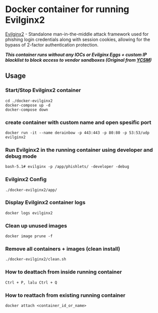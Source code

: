 # Docker container for running Evilginx2

[Evilginx2](https://github.com/kgretzky/evilginx2) - Standalone man-in-the-middle attack framework used for phishing login credentials along with session cookies, allowing for the bypass of 2-factor authentication protection.

***This container runs without any IOCs or Evilginx Eggs + custom IP blacklist to block access to vendor sandboxes (Original from [YCSM](https://github.com/infosecn1nja/ycsm/blob/master/maps/ip_blacklist.conf))***

## Usage

### Start/Stop Evilginx2 container

```shell
cd ./docker-evilginx2
docker-compose up -d
docker-compose down
```

### create container with custom name and open spesific port
```shell
docker run -it --name derainbow -p 443:443 -p 80:80 -p 53:53/udp evilginx2
```

### Run Evilginx2 in the running container using developer and debug mode
```shell
bash-5.1# evilginx -p /app/phishlets/ -developer -debug
```


### Evilginx2 Config

```shell
./docker-evilginx2/app/
```

### Display Evilginx2 container logs

```shell
docker logs evilginx2
```

### Clean up unused images
```shell
docker image prune -f
```

### Remove all containers + images (clean install)

```shell
./docker-evilginx2/clean.sh
```


### How to deattach from inside running container
```shell
Ctrl + P, lalu Ctrl + Q
```
###  How to reattach from existing running container
```shell
docker attach <container_id_or_name>
```
